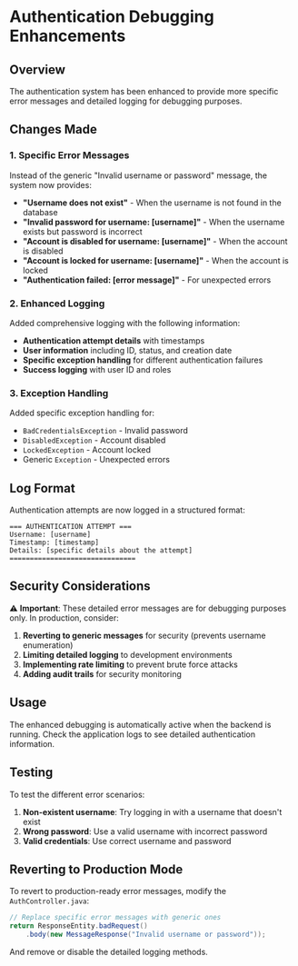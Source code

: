 # Authentication Debugging Enhancements

## Overview
The authentication system has been enhanced to provide more specific error messages and detailed logging for debugging purposes.

## Changes Made

### 1. Specific Error Messages
Instead of the generic "Invalid username or password" message, the system now provides:

- **"Username does not exist"** - When the username is not found in the database
- **"Invalid password for username: [username]"** - When the username exists but password is incorrect
- **"Account is disabled for username: [username]"** - When the account is disabled
- **"Account is locked for username: [username]"** - When the account is locked
- **"Authentication failed: [error message]"** - For unexpected errors

### 2. Enhanced Logging
Added comprehensive logging with the following information:

- **Authentication attempt details** with timestamps
- **User information** including ID, status, and creation date
- **Specific exception handling** for different authentication failures
- **Success logging** with user ID and roles

### 3. Exception Handling
Added specific exception handling for:

- `BadCredentialsException` - Invalid password
- `DisabledException` - Account disabled
- `LockedException` - Account locked
- Generic `Exception` - Unexpected errors

## Log Format
Authentication attempts are now logged in a structured format:

```
=== AUTHENTICATION ATTEMPT ===
Username: [username]
Timestamp: [timestamp]
Details: [specific details about the attempt]
===============================
```

## Security Considerations
⚠️ **Important**: These detailed error messages are for debugging purposes only. In production, consider:

1. **Reverting to generic messages** for security (prevents username enumeration)
2. **Limiting detailed logging** to development environments
3. **Implementing rate limiting** to prevent brute force attacks
4. **Adding audit trails** for security monitoring

## Usage
The enhanced debugging is automatically active when the backend is running. Check the application logs to see detailed authentication information.

## Testing
To test the different error scenarios:

1. **Non-existent username**: Try logging in with a username that doesn't exist
2. **Wrong password**: Use a valid username with incorrect password
3. **Valid credentials**: Use correct username and password

## Reverting to Production Mode
To revert to production-ready error messages, modify the `AuthController.java`:

```java
// Replace specific error messages with generic ones
return ResponseEntity.badRequest()
    .body(new MessageResponse("Invalid username or password"));
```

And remove or disable the detailed logging methods.
